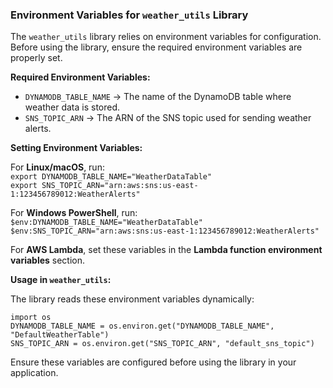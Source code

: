 ### Environment Variables for `weather_utils` Library  

The `weather_utils` library relies on environment variables for configuration. Before using the library, ensure the required environment variables are properly set.  

**Required Environment Variables:**  

- `DYNAMODB_TABLE_NAME` → The name of the DynamoDB table where weather data is stored.  
- `SNS_TOPIC_ARN` → The ARN of the SNS topic used for sending weather alerts.  

**Setting Environment Variables:**  

For **Linux/macOS**, run:  
`export DYNAMODB_TABLE_NAME="WeatherDataTable"`  
`export SNS_TOPIC_ARN="arn:aws:sns:us-east-1:123456789012:WeatherAlerts"`  

For **Windows PowerShell**, run:  
`$env:DYNAMODB_TABLE_NAME="WeatherDataTable"`  
`$env:SNS_TOPIC_ARN="arn:aws:sns:us-east-1:123456789012:WeatherAlerts"`  

For **AWS Lambda**, set these variables in the **Lambda function environment variables** section.  

**Usage in `weather_utils`:**  

The library reads these environment variables dynamically:  

`import os`  
`DYNAMODB_TABLE_NAME = os.environ.get("DYNAMODB_TABLE_NAME", "DefaultWeatherTable")`  
`SNS_TOPIC_ARN = os.environ.get("SNS_TOPIC_ARN", "default_sns_topic")`  

Ensure these variables are configured before using the library in your application.